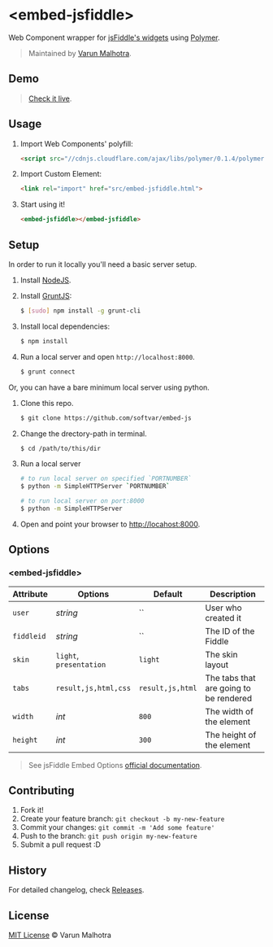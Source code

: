 # &lt;embed-jsfiddle&gt;

Web Component wrapper for [jsFiddle's widgets](http://doc.jsfiddle.net/use/embedding.html) using [Polymer](http://www.polymer-project.org/).

> Maintained by [Varun Malhotra](https://github.com/softvar).

## Demo

> [Check it live](http://softvar.github.io/embed-jsfiddle).

## Usage

1. Import Web Components' polyfill:

    ```html
    <script src="//cdnjs.cloudflare.com/ajax/libs/polymer/0.1.4/polymer.js"></script>
    ```

2. Import Custom Element:

    ```html
    <link rel="import" href="src/embed-jsfiddle.html">
    ```

3. Start using it!

    ```html
    <embed-jsfiddle></embed-jsfiddle>
    ```

## Setup

In order to run it locally you'll need a basic server setup.

1. Install [NodeJS](http://nodejs.org/download/).
2. Install [GruntJS](http://gruntjs.com/):

    ```sh
    $ [sudo] npm install -g grunt-cli
    ```

3. Install local dependencies:

    ```sh
    $ npm install
    ```

4. Run a local server and open `http://localhost:8000`.

    ```sh
    $ grunt connect
    ```
Or, you can have a bare minimum local server using python.

1. Clone this repo.

    ```sh
    $ git clone https://github.com/softvar/embed-js
    ```

2. Change the drectory-path in terminal.

    ```sh
    $ cd /path/to/this/dir
    ```

3. Run a local server 

    ```sh
    # to run local server on specified `PORTNUMBER`
    $ python -m SimpleHTTPServer `PORTNUMBER` 
    ```
    
    ```sh
    # to run local server on port:8000
    $ python -m SimpleHTTPServer

4. Open and point your browser to [http://locahost:8000](http://locahost:8000).

## Options

### &lt;embed-jsfiddle&gt;

Attribute  | Options                    | Default                                                | Description
---        | ---                        | ---                                                    | ---
`user`     | *string*                   | ``                                                     | User who created it
`fiddleid` | *string*                   | ``                                                     | The ID of the Fiddle
`skin`     | `light`, `presentation`    | `light`                                                | The skin layout
`tabs`     | `result,js,html,css`       | `result,js,html`                                       | The tabs that are going to be rendered
`width`    | *int*                      | `800`                                                  | The width of the element
`height`   | *int*                      | `300`                                                  | The height of the element

> See jsFiddle Embed Options [official documentation](http://doc.jsfiddle.net/use/embedding.html).

## Contributing

1. Fork it!
2. Create your feature branch: `git checkout -b my-new-feature`
3. Commit your changes: `git commit -m 'Add some feature'`
4. Push to the branch: `git push origin my-new-feature`
5. Submit a pull request :D

## History

For detailed changelog, check [Releases](https://github.com/softvar/embed-jsfiddle/releases).

## License

[MIT License](http://opensource.org/licenses/MIT) © Varun Malhotra
